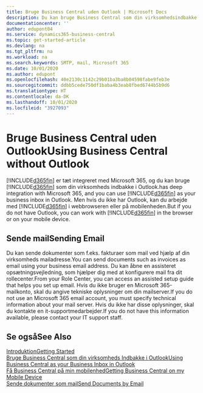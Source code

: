 ```yaml
---
title: Bruge Business Central uden Outlook | Microsoft Docs
description: Du kan bruge Business Central som din virksomhedsindbakke i Outlook, fordi det er integreret med Microsoft 365, men du kan også arbejde uden Outlook i en webbrowser eller på mobilenheden.
documentationcenter: ''
author: edupont04
ms.service: dynamics365-business-central
ms.topic: get-started-article
ms.devlang: na
ms.tgt_pltfrm: na
ms.workload: na
ms.search.keywords: SMTP, mail, Microsoft 365
ms.date: 10/01/2020
ms.author: edupont
ms.openlocfilehash: 40e2130c1142c29b01ba3ba8b04598fabe9feb3e
ms.sourcegitcommit: ddbb5cede750df1baba4b3eab8fbed6744b5b9d6
ms.translationtype: HT
ms.contentlocale: da-DK
ms.lasthandoff: 10/01/2020
ms.locfileid: "3927093"
---
```

# <a name="using-business-central-without-outlook"></a><span data-ttu-id="045dd-103">Bruge Business Central uden Outlook</span><span class="sxs-lookup"><span data-stu-id="045dd-103">Using Business Central without Outlook</span></span>
[!INCLUDE[d365fin](includes/d365fin_md.md)] <span data-ttu-id="045dd-104">er tæt integreret med Microsoft 365, og du kan bruge [!INCLUDE[d365fin](includes/d365fin_md.md)] som din virksomheds indbakke i Outlook.</span><span class="sxs-lookup"><span data-stu-id="045dd-104">has deep integration with Microsoft 365, and you can use [!INCLUDE[d365fin](includes/d365fin_md.md)] as your business inbox in Outlook.</span></span> <span data-ttu-id="045dd-105">Men hvis du ikke har Outlook, kan du arbejde med [!INCLUDE[d365fin](includes/d365fin_md.md)] i webbrowseren eller på mobilenheden.</span><span class="sxs-lookup"><span data-stu-id="045dd-105">But if you do not have Outlook, you can work with [!INCLUDE[d365fin](includes/d365fin_md.md)] in the browser or on your mobile device.</span></span>  

## <a name="sending-email"></a><span data-ttu-id="045dd-106">Sende mail</span><span class="sxs-lookup"><span data-stu-id="045dd-106">Sending Email</span></span>
<span data-ttu-id="045dd-107">Du kan sende dokumenter som f.eks. fakturaer som mail ved hjælp af din virksomheds mailadresse.</span><span class="sxs-lookup"><span data-stu-id="045dd-107">You can send documents such as invoices as email using your business email address.</span></span> <span data-ttu-id="045dd-108">Du kan åbne en assisteret opsætningsvejledning, som hjælper dig med at konfigurere mail fra dit rollecenter.</span><span class="sxs-lookup"><span data-stu-id="045dd-108">From your Role Center, you can access an assisted setup guide that helps you set up email.</span></span> <span data-ttu-id="045dd-109">Hvis du ikke bruger en Microsoft 365-mailkonto, skal du angive tekniske oplysninger om din mailserver.</span><span class="sxs-lookup"><span data-stu-id="045dd-109">If you do not use an Microsoft 365 email account, you must specify technical information about your mail server.</span></span> <span data-ttu-id="045dd-110">Hvis du ikke har disse oplysninger, skal du kontakte en it-supportmedarbejder.</span><span class="sxs-lookup"><span data-stu-id="045dd-110">If you do not have this information available, please contact your IT support staff.</span></span>  


## <a name="see-also"></a><span data-ttu-id="045dd-111">Se også</span><span class="sxs-lookup"><span data-stu-id="045dd-111">See Also</span></span>
[<span data-ttu-id="045dd-112">Introduktion</span><span class="sxs-lookup"><span data-stu-id="045dd-112">Getting Started</span></span>](product-get-started.md)  
[<span data-ttu-id="045dd-113">Bruge Business Central som din virksomheds Indbakke i Outlook</span><span class="sxs-lookup"><span data-stu-id="045dd-113">Using Business Central as your Business Inbox in Outlook</span></span>](admin-outlook.md)  
[<span data-ttu-id="045dd-114">Få Business Central på min mobilenhed</span><span class="sxs-lookup"><span data-stu-id="045dd-114">Getting Business Central on my Mobile Device</span></span>](install-mobile-app.md)  
[<span data-ttu-id="045dd-115">Sende dokumenter som mail</span><span class="sxs-lookup"><span data-stu-id="045dd-115">Send Documents by Email</span></span>](ui-how-send-documents-email.md)

